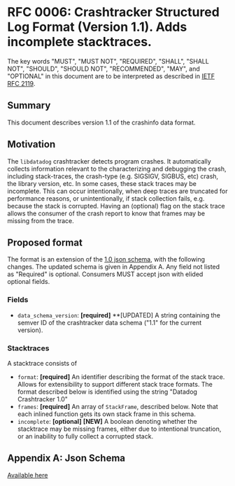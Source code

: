 # RFC 0006: Crashtracker Structured Log Format (Version 1.1). Adds incomplete stacktraces.

The key words "MUST", "MUST NOT", "REQUIRED", "SHALL", "SHALL NOT", "SHOULD", "SHOULD NOT", "RECOMMENDED", "MAY", and "OPTIONAL" in this document are to be interpreted as described in [IETF RFC 2119](https://datatracker.ietf.org/doc/html/rfc2119).

## Summary

This document describes version 1.1 of the crashinfo data format.

## Motivation

The `libdatadog` crashtracker detects program crashes.
It automatically collects information relevant to the characterizing and debugging the crash, including stack-traces, the crash-type (e.g. SIGSIGV, SIGBUS, etc) crash, the library version, etc.
In some cases, these stack traces may be incomplete.
This can occur intentionally, when deep traces are truncated for performance reasons, or unintentionally, if stack collection fails, e.g. because the stack is corrupted.
Having an (optional) flag on the stack trace allows the consumer of the crash report to know that frames may be missing from the trace.

## Proposed format

The format is an extension of the [1.0 json schema](0005-crashtracker-structured-log-format.md), with the following changes.
The updated schema is given in Appendix A.
Any field not listed as "Required" is optional.
Consumers MUST accept json with elided optional fields.

### Fields

- `data_schema_version`: **[required]** \*\*[UPDATED]
  A string containing the semver ID of the crashtracker data schema ("1.1" for the current version).

### Stacktraces

A stacktrace consists of

- `format`: **[required]**
  An identifier describing the format of the stack trace.
  Allows for extensibility to support different stack trace formats.
  The format described below is identified using the string "Datadog Crashtracker 1.0"
- `frames`: **[required]**
  An array of `StackFrame`, described below.
  Note that each inlined function gets its own stack frame in this schema.
- `incomplete`: **[optional]** **[NEW]**
  A boolean denoting whether the stacktrace may be missing frames, either due to intentional truncation, or an inability to fully collect a corrupted stack.

## Appendix A: Json Schema

[Available here](artifacts/0006-crashtracker-schema.json)
